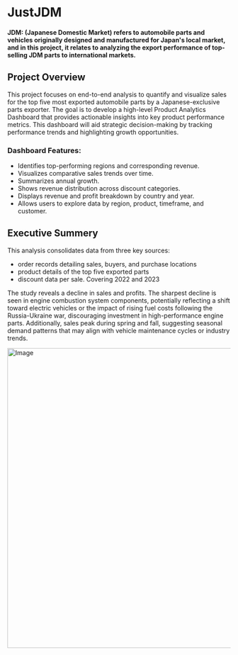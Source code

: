 # JustJDM
#### JDM: (Japanese Domestic Market) refers to automobile parts and vehicles originally designed and manufactured for Japan's local market, and in this project, it relates to analyzing the export performance of top-selling JDM parts to international markets.

## Project Overview 
This project focuses on end-to-end analysis to quantify and visualize sales for the top five most exported automobile parts by a Japanese-exclusive parts exporter. The goal is to develop a high-level Product Analytics Dashboard that provides actionable insights into key product performance metrics. This dashboard will aid strategic decision-making by tracking performance trends and highlighting growth opportunities.
### Dashboard Features:
* Identifies top-performing regions and corresponding revenue.
* Visualizes comparative sales trends over time.
* Summarizes annual growth.
* Shows revenue distribution across discount categories.
* Displays revenue and profit breakdown by country and year.
* Allows users to explore data by region, product, timeframe, and customer.

## Executive Summery 
This analysis consolidates data from three key sources: 
* order records detailing sales, buyers, and purchase locations
* product details of the top five exported parts
* discount data per sale. Covering 2022 and 2023
  
The study reveals a decline in sales and profits. The sharpest decline is seen in engine combustion system components, potentially reflecting a shift toward electric vehicles or the impact of rising fuel costs following the Russia-Ukraine war, discouraging investment in high-performance engine parts. Additionally, sales peak during spring and fall, suggesting seasonal demand patterns that may align with vehicle maintenance cycles or industry trends.

<img width="677" alt="Image" src="https://github.com/user-attachments/assets/667c2ec5-16b4-4769-9799-091b575d768e" />









